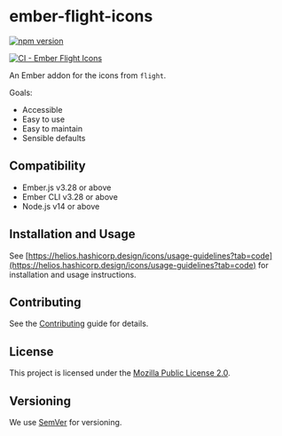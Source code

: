 # ember-flight-icons

[![npm version](https://badge.fury.io/js/%40hashicorp%2Fember-flight-icons.svg)](https://badge.fury.io/js/%40hashicorp%2Fember-flight-icons)

[![CI - Ember Flight Icons](https://github.com/hashicorp/design-system/actions/workflows/ci-ember-flight-icons.yml/badge.svg)](https://github.com/hashicorp/design-system/actions/workflows/ci-ember-flight-icons.yml)

An Ember addon for the icons from `flight`.

Goals:

* Accessible
* Easy to use
* Easy to maintain
* Sensible defaults

## Compatibility

* Ember.js v3.28 or above
* Ember CLI v3.28 or above
* Node.js v14 or above

## Installation and Usage

See [https://helios.hashicorp.design/icons/usage-guidelines?tab=code](https://helios.hashicorp.design/icons/usage-guidelines?tab=code) for installation and usage instructions.

## Contributing

See the [Contributing](CONTRIBUTING.md) guide for details.

## License

This project is licensed under the [Mozilla Public License 2.0](LICENSE.md).

## Versioning

We use [SemVer](http://semver.org/) for versioning.
